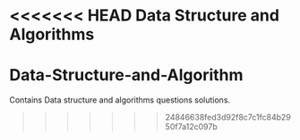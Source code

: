 <<<<<<< HEAD
Data Structure and Algorithms
=======
Data-Structure-and-Algorithm
============================
Contains Data structure and algorithms questions solutions.

>>>>>>> 24846638fed3d92f8c7c1fc84b2950f7a12c097b
